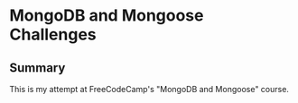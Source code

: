 # MongoDB and Mongoose Challenges
## Summary
This is my attempt at FreeCodeCamp's "MongoDB and Mongoose" course.
